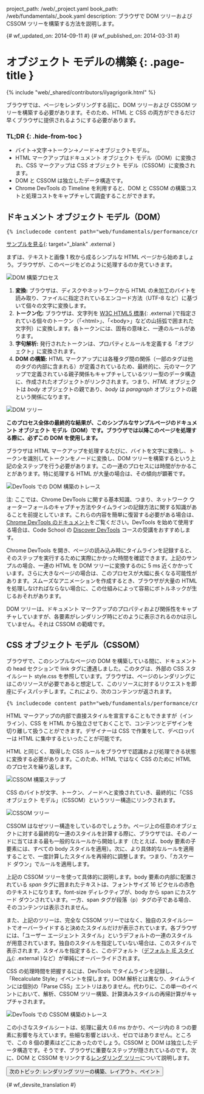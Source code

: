 project_path: /web/_project.yaml
book_path: /web/fundamentals/_book.yaml
description: ブラウザで DOM ツリーおよび CSSOM ツリーを構築する方法を説明します。

{# wf_updated_on: 2014-09-11 #}
{# wf_published_on: 2014-03-31 #}

# オブジェクト モデルの構築 {: .page-title }

{% include "web/_shared/contributors/ilyagrigorik.html" %}

ブラウザでは、ページをレンダリングする前に、DOM ツリーおよび CSSOM ツリーを構築する必要があります。そのため、HTML と CSS の両方ができるだけ早くブラウザに提供されるようにする必要があります。


### TL;DR {: .hide-from-toc }
- バイト→文字→トークン→ノード→オブジェクトモデル。
- HTML マークアップはドキュメント オブジェクト モデル（DOM）に変換され、CSS マークアップは CSS オブジェクト モデル（CSSOM）に変換されます。
- DOM と CSSOM は独立したデータ構造です。
- Chrome DevTools の Timeline を利用すると、DOM と CSSOM の構築コストと処理コストをキャプチャして調査することができます。


## ドキュメント オブジェクト モデル（DOM）

<pre class="prettyprint">
{% includecode content_path="web/fundamentals/performance/critical-rendering-path/_code/basic_dom.html" region_tag="full" adjust_indentation="auto" %}
</pre>

[サンプルを見る](https://googlesamples.github.io/web-fundamentals/fundamentals/performance/critical-rendering-path/basic_dom.html){: target="_blank" .external }

まずは、テキストと画像 1 枚から成るシンプルな HTML ページから始めましょう。ブラウザが、このページをどのように処理するのか見ていきます。

<img src="images/full-process.png" alt="DOM 構築プロセス">

1. **変換:** ブラウザは、ディスクやネットワークから HTML の未加工のバイトを読み取り、ファイルに指定されているエンコード方法（UTF-8 など）に基づいて個々の文字に変換します。
1. **トークン化:** ブラウザは、文字列を [W3C HTML5 標準](http://www.w3.org/TR/html5/){: .external }で指定されている個々のトークン（「&lt;html&gt;」、「&lt;body&gt;」などの山括弧で囲まれた文字列）に変換します。各トークンには、固有の意味と、一連のルールがあります。
1. **字句解析:** 発行されたトークンは、プロパティとルールを定義する「オブジェクト」に変換されます。
1. **DOM の構築:** HTML マークアップには各種タグ間の関係（一部のタグは他のタグの内部に含まれる）が定義されているため、最終的に、元のマークアップで定義されている親子関係もキャプチャしているツリー型のデータ構造に、作成されたオブジェクトがリンクされます。つまり、_HTML_ オブジェクトは _body_ オブジェクトの親であり、_body_ は _paragraph_ オブジェクトの親という関係になります。

<img src="images/dom-tree.png"  alt="DOM ツリー">

**このプロセス全体の最終的な結果が、このシンプルなサンプルページのドキュメント オブジェクト モデル（DOM）です。ブラウザでは以降このページを処理する際に、必ずこの DOM を使用します。**

ブラウザは HTML マークアップを処理するたびに、バイトを文字に変換し、トークンを識別してトークンをノードに変換し、DOM ツリーを構築するという上記の全ステップを行う必要があります。この一連のプロセスには時間がかかることがあります。特に処理する HTML が大量の場合は、その傾向が顕著です。

<img src="images/dom-timeline.png"  alt="DevTools での DOM 構築のトレース">

注: ここでは、Chrome DevTools に関する基本知識、つまり、ネットワーク ウォーターフォールのキャプチャ方法やタイムラインの記録方法に関する知識があることを前提としています。これらの内容を簡単に復習する必要がある場合は、<a href='/web/tools/chrome-devtools/'>Chrome DevTools のドキュメント</a>をご覧ください。DevTools を始めて使用する場合は、Code School の <a href='http://discover-devtools.codeschool.com/'>Discover DevTools</a> コースの受講をおすすめします。

Chrome DevTools を開き、ページの読み込み時にタイムラインを記録すると、そのステップを実行するために実際にかかった時間を確認できます。上記のサンプルの場合、一連の HTML を DOM ツリーに変換するのに 5 ms 近くかかっています。さらに大きなページの場合は、このプロセスが大幅に長くなる可能性があります。スムーズなアニメーションを作成するとき、ブラウザが大量の HTML を処理しなければならない場合に、この仕組みによって容易にボトルネックが生じるおそれがあります。

DOM ツリーは、ドキュメント マークアップのプロパティおよび関係性をキャプチャしていますが、各要素がレンダリング時にどのように表示されるのかは示していません。それは CSSOM の範疇です。

## CSS オブジェクト モデル（CSSOM）

ブラウザで、このシンプルなページの DOM を構築している間に、ドキュメントの head セクションで link タグに遭遇しました。このタグは、外部の CSS スタイルシート style.css を参照しています。ブラウザは、ページのレンダリングにはこのリソースが必要であると想定して、このリソースに対するリクエストを即座にディスパッチします。これにより、次のコンテンツが返されます。

<pre class="prettyprint">
{% includecode content_path="web/fundamentals/performance/critical-rendering-path/_code/style.css" region_tag="full" adjust_indentation="auto" %}
</pre>

HTML マークアップの内部で直接スタイルを宣言することもできますが（インライン）、CSS を HTML から独立させておくことで、コンテンツとデザインを切り離して扱うことができます。デザイナーは CSS で作業をして、デベロッパーは HTML に集中するといったことが可能です。

HTML と同じく、取得した CSS ルールをブラウザで認識および処理できる状態に変換する必要があります。このため、HTML ではなく CSS のために HTML のプロセスを繰り返します。

<img src="images/cssom-construction.png"  alt="CSSOM 構築ステップ">

CSS のバイトが文字、トークン、ノードへと変換されていき、最終的に「CSS オブジェクト モデル」（CSSOM）というツリー構造にリンクされます。

<img src="images/cssom-tree.png"  alt="CSSOM ツリー">

CSSOM はなぜツリー構造をしているのでしょうか。ページ上の任意のオブジェクトに対する最終的な一連のスタイルを計算する際に、ブラウザでは、そのノードに当てはまる最も一般的なルールから開始します（たとえば、body 要素の子要素には、すべての body スタイルを適用）。次に、より具体的なルールを適用することで、一度計算したスタイルを再帰的に調整します。つまり、「カスケード ダウン」でルールを適用します。

上記の CSSOM ツリーを使って具体的に説明します。body 要素の内部に配置されている _span_ タグに囲まれたテキストは、フォントサイズ 16 ピクセルの赤色のテキストになります。font-size ディレクティブが、body から span にカスケード ダウンされています。一方、span タグが段落（p）タグの子である場合、そのコンテンツは表示されません。

また、上記のツリーは、完全な CSSOM ツリーではなく、独自のスタイルシートでオーバーライドすると決めたスタイルだけが表示されています。各ブラウザには、「ユーザー エージェント スタイル」というデフォルトの一連のスタイルが用意されています。独自のスタイルを指定していない場合は、このスタイルで表示されます。スタイルを指定すると、このデフォルト（[デフォルト IE スタイル](http://www.iecss.com/){: .external }など）が単純にオーバーライドされます。

CSS の処理時間を把握するには、DevTools でタイムラインを記録し、「Recalculate Style」イベントを探します。DOM 解析とは異なり、タイムラインには個別の「Parse CSS」エントリはありません。代わりに、この単一のイベントにおいて、解析、CSSOM ツリー構築、計算済みスタイルの再帰計算がキャプチャされます。

<img src="images/cssom-timeline.png"  alt="DevTools での CSSOM 構築のトレース">

この小さなスタイルシートは、処理に最大 0.6 ms かかり、ページ内の 8 つの要素に影響を与えています。些細な影響とはいえ、ゼロではありません。ところで、この 8 個の要素はどこにあったのでしょう。CSSOM と DOM は独立したデータ構造です。そうです、ブラウザに重要なステップが隠されているのです。次に、DOM と CSSOM をリンクする[レンダリング ツリー](/web/fundamentals/performance/critical-rendering-path/render-tree-construction)について説明します。

<a href="render-tree-construction" class="gc-analytics-event"
    data-category="CRP" data-label="Next / Render-Tree Construction">
  <button>次のトピック: レンダリング ツリーの構築、レイアウト、ペイント</button>
</a>


{# wf_devsite_translation #}
